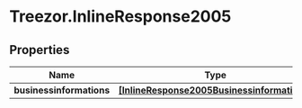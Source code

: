 # Treezor.InlineResponse2005

## Properties
Name | Type | Description | Notes
------------ | ------------- | ------------- | -------------
**businessinformations** | [**[InlineResponse2005Businessinformations]**](InlineResponse2005Businessinformations.md) |  | [optional] 
